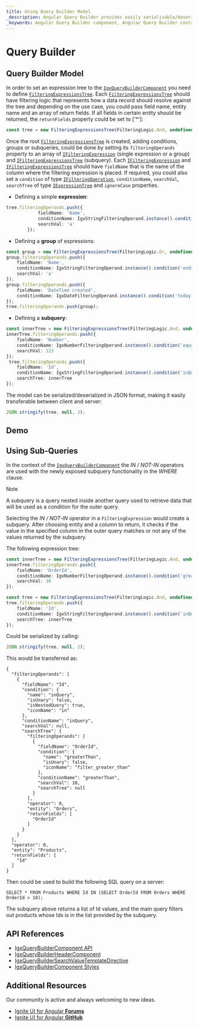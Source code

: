 ```yaml
---
title: Using Query Builder Model
_description: Angular Query Builder provides easily serializable/deserializable JSON format model, making it easily to build SQL queries. Try it Now.
_keywords: Angular Query Builder component, Angular Query Builder control, Ignite UI for Angular, UI controls, Angular widgets, web widgets, UI widgets, Angular, Native Angular Components Suite, Angular UI Components, Native Angular Components Library
---
```


# Query Builder 
<p class="highlight">

</p>

## Query Builder Model
In order to set an expression tree to the [`IgxQueryBuilderComponent`]({environment:angularApiUrl}/classes/igxquerybuildercomponent.html) you need to define [`FilteringExpressionsTree`]({environment:angularApiUrl}/classes/filteringexpressionstree.html). Each [`FilteringExpressionsTree`]({environment:angularApiUrl}/classes/filteringexpressionstree.html) should have filtering logic that represents how a data record should resolve against the tree and depending on the use case, you could pass field name, entity name and an array of return fields. If all fields in certain entity should be returned, the `returnFields` property could be set to ['*']:

```ts
const tree = new FilteringExpressionsTree(FilteringLogic.And, undefined, 'Entity A', ['*']);
```
Once the root [`FilteringExpressionsTree`]({environment:angularApiUrl}/classes/filteringexpressionstree.html) is created, adding conditions, groups or subqueries, could be done by setting its `filteringOperands` property to an array of [`IFilteringExpression`]({environment:angularApiUrl}/interfaces/ifilteringexpression.html) (single expression or a group) and [`IFilteringExpressionsTree`]({environment:angularApiUrl}/interfaces/ifilteringexpressionstree.html) (subquery).
Each [`IFilteringExpression`]({environment:angularApiUrl}/interfaces/ifilteringexpression.html) and [`IFilteringExpressionsTree`]({environment:angularApiUrl}/interfaces/ifilteringexpressionstree.html) should have `fieldName` that is the name of the column where the filtering expression is placed. If required, you could also set a `condition` of type [`IFilteringOperation`]({environment:angularApiUrl}/interfaces/ifilteringoperation.html), `conditionName`, `searchVal`, `searchTree` of type [`IExpressionTree`]({environment:angularApiUrl}/interfaces/iexpressiontree.html) and `ignoreCase` properties.

- Defining a simple **expression**:
```ts
tree.filteringOperands.push({
            fieldName: 'Name',
            conditionName: IgxStringFilteringOperand.instance().condition('endsWith').name,
            searchVal: 'a'
        });
```

- Defining a **group** of expressions:
```ts
const group = new FilteringExpressionsTree(FilteringLogic.Or, undefined, 'Entity A', ['*']);
group.filteringOperands.push({
    fieldName: 'Name',
    conditionName: IgxStringFilteringOperand.instance().condition('endsWith').name,
    searchVal: 'a'
});
group.filteringOperands.push({
    fieldName: 'DateTime created',
    conditionName: IgxDateFilteringOperand.instance().condition('today').name
});
tree.filteringOperands.push(group);
```

- Defining a **subquery**:
```ts
const innerTree = new FilteringExpressionsTree(FilteringLogic.And, undefined, 'Entity B', ['Number']);
innerTree.filteringOperands.push({
    fieldName: 'Number',
    conditionName: IgxNumberFilteringOperand.instance().condition('equals').name,
    searchVal: 123
});
 tree.filteringOperands.push({
    fieldName: 'Id',
    conditionName: IgxStringFilteringOperand.instance().condition('inQuery').name,
    searchTree: innerTree
});
```

The model can be serialized/deserialized in JSON format, making it easily transferable between client and server:
```ts
JSON.stringify(tree, null, 2);
```

## Demo

## Using Sub-Queries
In the context of the [`IgxQueryBuilderComponent`]({environment:angularApiUrl}/classes/igxquerybuildercomponent.html) the *IN / NOT-IN* operators are used with the newly exposed subquery functionality in the *WHERE* clause.

> [!Note]
> A subquery is a query nested inside another query used to retrieve data that will be used as a condition for the outer query. 

Selecting the *IN / NOT-IN* operator in a `FilteringExpression` would create a subquery. After choosing entity and a column to return, it checks if the value in the specified column in the outer query matches or not any of the values returned by the subquery.

The following expression tree:
```ts
const innerTree = new FilteringExpressionsTree(FilteringLogic.And, undefined, 'Orders', ['OrderId']);
innerTree.filteringOperands.push({
    fieldName: 'OrderId',
    conditionName: IgxNumberFilteringOperand.instance().condition('greaterThan').name,
    searchVal: 10
});

const tree = new FilteringExpressionsTree(FilteringLogic.And, undefined, 'Products', ['Id']);
tree.filteringOperands.push({
    fieldName: 'Id',
    conditionName: IgxStringFilteringOperand.instance().condition('inQuery').name,
    searchTree: innerTree
});
```
Could be serialized by calling:
```ts
JSON.stringify(tree, null, 2);
```

This would be transferred as:
``` 
{
  "filteringOperands": [
    {
      "fieldName": "Id",
      "condition": {
        "name": "inQuery",
        "isUnary": false,
        "isNestedQuery": true,
        "iconName": "in"
      },
      "conditionName": "inQuery",
      "searchVal": null,
      "searchTree": {
        "filteringOperands": [
          {
            "fieldName": "OrderId",
            "condition": {
              "name": "greaterThan",
              "isUnary": false,
              "iconName": "filter_greater_than"
            },
            "conditionName": "greaterThan",
            "searchVal": 10,
            "searchTree": null
          }
        ],
        "operator": 0,
        "entity": "Orders",
        "returnFields": [
          "OrderId"
        ]
      }
    }
  ],
  "operator": 0,
  "entity": "Products",
  "returnFields": [
    "Id"
  ]
}
```

Then could be used to build the following SQL query on a server:

```
SELECT * FROM Products WHERE Id IN (SELECT OrderId FROM Orders WHERE OrderId > 10);
```

The subquery above returns a list of Id values, and the main query filters out products whose Ids is in the list provided by the subquery.

## API References

<div class="divider--half"></div>

* [IgxQueryBuilderComponent API]({environment:angularApiUrl}/classes/igxquerybuildercomponent.html)
* [IgxQueryBuilderHeaderComponent]({environment:angularApiUrl}/classes/igxquerybuilderheadercomponent.html)
* [IgxQueryBuilderSearchValueTemplateDirective]({environment:angularApiUrl}/classes/igxquerybuildersearchvaluetemplatedirective.html)
* [IgxQueryBuilderComponent Styles]({environment:sassApiUrl}/index.html#function-query-builder-theme)

## Additional Resources

<div class="divider--half"></div>
Our community is active and always welcoming to new ideas.

* [Ignite UI for Angular **Forums**](https://www.infragistics.com/community/forums/f/ignite-ui-for-angular)
* [Ignite UI for Angular **GitHub**](https://github.com/IgniteUI/igniteui-angular)
